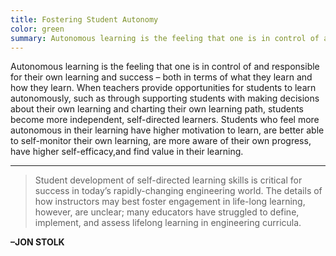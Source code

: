 ```yaml
---
title: Fostering Student Autonomy
color: green
summary: Autonomous learning is the feeling that one is in control of and responsible for their own learning and success – both in terms of what they learn and how they learn. When teachers provide opportunities for students to learn autonomously, such as through supporting students with making decisions about their own learning and charting their own learning path, students become more independent, self-directed learners. Students who feel more autonomous in their learning have higher motivation to learn, are better able to self-monitor their own learning, are more aware of their own progress, have higher self-efficacy,and find value in their learning. 
---
```


Autonomous learning is the feeling that one is in control of and responsible for their own learning and success – both in terms of what they learn and how they learn. When teachers provide opportunities for students to learn autonomously, such as through supporting students with making decisions about their own learning and charting their own learning path, students become more independent, self-directed learners. Students who feel more autonomous in their learning have higher motivation to learn, are better able to self-monitor their own learning, are more aware of their own progress, have higher self-efficacy,and find value in their learning. 

----

>Student development of self-directed learning skills is critical for success in today’s rapidly-changing engineering world. The details of how instructors may best foster engagement in life-long learning, however, are unclear; many educators have struggled to define, implement, and assess lifelong learning in engineering curricula.

**–JON STOLK**
